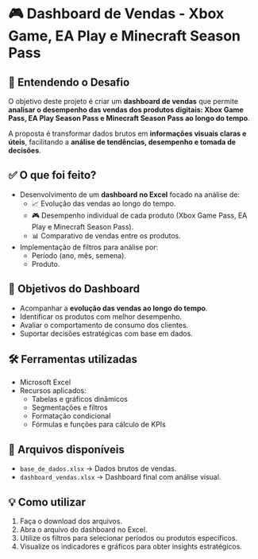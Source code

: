 # 🎮 Dashboard de Vendas - Xbox Game, EA Play e Minecraft Season Pass

## 🚀 Entendendo o Desafio

O objetivo deste projeto é criar um **dashboard de vendas** que permite **analisar o desempenho das vendas dos produtos digitais: Xbox Game Pass, EA Play Season Pass e Minecraft Season Pass ao longo do tempo**.

A proposta é transformar dados brutos em **informações visuais claras e úteis**, facilitando a **análise de tendências, desempenho e tomada de decisões**.

## ✅ O que foi feito?

- Desenvolvimento de um **dashboard no Excel** focado na análise de:
  - 📈 Evolução das vendas ao longo do tempo.
  - 🎮 Desempenho individual de cada produto (Xbox Game Pass, EA Play e Minecraft Season Pass).
  - 📊 Comparativo de vendas entre os produtos.
- Implementação de filtros para análise por:
  - Período (ano, mês, semena).
  - Produto.

## 🎯 Objetivos do Dashboard

- Acompanhar a **evolução das vendas ao longo do tempo**.
- Identificar os produtos com melhor desempenho.
- Avaliar o comportamento de consumo dos clientes.
- Suportar decisões estratégicas com base em dados.

## 🛠️ Ferramentas utilizadas

- Microsoft Excel
- Recursos aplicados:
  - Tabelas e gráficos dinâmicos
  - Segmentações e filtros
  - Formatação condicional
  - Fórmulas e funções para cálculo de KPIs

## 📂 Arquivos disponíveis

- `base_de_dados.xlsx` → Dados brutos de vendas.
- `dashboard_vendas.xlsx` → Dashboard final com análise visual.

## 💡 Como utilizar

1. Faça o download dos arquivos.
2. Abra o arquivo do dashboard no Excel.
3. Utilize os filtros para selecionar períodos ou produtos específicos.
4. Visualize os indicadores e gráficos para obter insights estratégicos.
